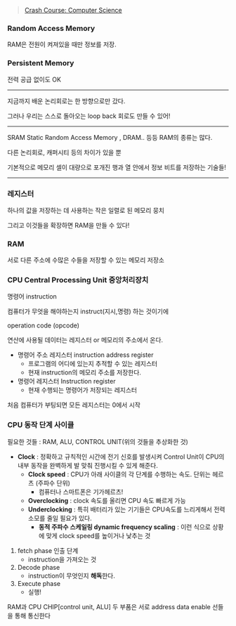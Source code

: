 > [Crash Course: Computer Science](https://www.youtube.com/playlist?list=PLH2l6uzC4UEW0s7-KewFLBC1D0l6XRfye)

### Random Access Memory

RAM은 전원이 켜져있을 때만 정보를 저장.

### Persistent Memory

전력 공급 없이도 OK

---

지금까지 배운 논리회로는 한 방향으로만 갔다.

그러나 우리는 스스로 돌아오는 loop back 회로도 만들 수 있어!

---

SRAM Static Random Access Memory , DRAM.. 등등 RAM의 종류는 많다.

다른 논리회로, 캐퍼시티 등의 차이가 있을 뿐

기본적으로 메모리 셀이 대량으로 포개진 행과 열 안에서 정보 비트를 저장하는 기술들!

---

### 레지스터

하나의 값을 저장하는 데 사용하는 작은 일렬로 된 메모리 뭉치

그리고 이것들을 확장하면 RAM을 만들 수 있다!

### RAM

서로 다른 주소에 수많은 수들을 저장할 수 있는 메모리 저장소

### CPU Central Processing Unit 중앙처리장치

명령어 instruction

컴퓨터가 무엇을 해야하는지 instruct(지시,명령) 하는 것이기에

operation code (opcode)

연산에 사용될 데이터는 레지스터 or 메모리의 주소에서 온다.

- 명령어 주소 레지스터 instruction address register
  - 프로그램의 어디에 있는지 추적할 수 있는 레지스터
  - 현재 instruction의 메모리 주소를 저장한다.
- 명령어 레지스터 Instruction register
  - 현재 수행되는 명령어가 저장되는 레지스터

처음 컴퓨터가 부팅되면 모든 레지스터는 0에서 시작

### CPU 동작 단계 사이클

필요한 것들 : RAM, ALU, CONTROL UNIT(위의 것들을 추상화한 것)

- **Clock** : 정확하고 규칙적인 시간에 전기 신호를 발생시켜 Control Unit이 CPU의 내부 동작을 완벽하게 발 맞춰 진행시킬 수 있게 해준다.
  - **Clock speed** : CPU가 아래 사이클의 각 단계를 수행하는 속도. 단위는 헤르츠 (주파수 단위)
    - 컴퓨터나 스마트폰은 기가헤르츠!
  - **Overclocking** : clock 속도를 올리면 CPU 속도 빠르게 가능
  - **Underclocking** : 특히 배터리가 있는 기기들은 CPU속도를 느리게해서 전력 소모를 줄일 필요가 있다.
    - **동적 주파수 스케일링 dynamic frequency scaling** : 이런 식으로 상황에 맞게 clock speed를 높이거나 낯추는 것

1. fetch phase 인출 단계
   - instruction을 가져오는 것
2. Decode phase
   - instruction이 무엇인지 **해독**한다.
3. Execute phase
   - 실행!

RAM과 CPU CHIP[control unit, ALU] 두 부품은 서로 address data enable 선들을 통해 통신한다
